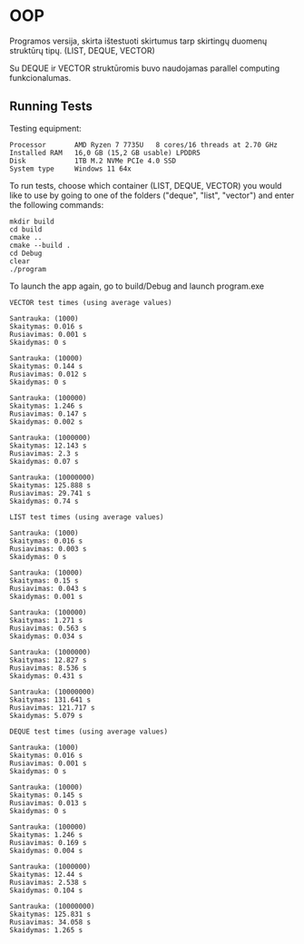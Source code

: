 
# OOP

Programos versija, skirta ištestuoti skirtumus tarp skirtingų duomenų struktūrų tipų. (LIST, DEQUE, VECTOR)

Su DEQUE ir VECTOR struktūromis buvo naudojamas parallel computing funkcionalumas.


## Running Tests

Testing equipment:
```
Processor	    AMD Ryzen 7 7735U   8 cores/16 threads at 2.70 GHz
Installed RAM	16,0 GB (15,2 GB usable) LPDDR5
Disk            1TB M.2 NVMe PCIe 4.0 SSD
System type	    Windows 11 64x

```

To run tests, choose which container (LIST, DEQUE, VECTOR) you would like to use by going to one of the folders ("deque", "list", "vector") and enter the following commands:

```
mkdir build
cd build
cmake ..
cmake --build .
cd Debug
clear
./program
```

To launch the app again, go to build/Debug and launch program.exe

```
VECTOR test times (using average values)

Santrauka: (1000)
Skaitymas: 0.016 s
Rusiavimas: 0.001 s
Skaidymas: 0 s

Santrauka: (10000)
Skaitymas: 0.144 s
Rusiavimas: 0.012 s
Skaidymas: 0 s

Santrauka: (100000)
Skaitymas: 1.246 s
Rusiavimas: 0.147 s
Skaidymas: 0.002 s

Santrauka: (1000000)
Skaitymas: 12.143 s
Rusiavimas: 2.3 s
Skaidymas: 0.07 s

Santrauka: (10000000)
Skaitymas: 125.888 s
Rusiavimas: 29.741 s
Skaidymas: 0.74 s
```

```
LIST test times (using average values)

Santrauka: (1000)
Skaitymas: 0.016 s
Rusiavimas: 0.003 s
Skaidymas: 0 s

Santrauka: (10000)
Skaitymas: 0.15 s
Rusiavimas: 0.043 s
Skaidymas: 0.001 s

Santrauka: (100000)
Skaitymas: 1.271 s
Rusiavimas: 0.563 s
Skaidymas: 0.034 s

Santrauka: (1000000)
Skaitymas: 12.827 s
Rusiavimas: 8.536 s
Skaidymas: 0.431 s

Santrauka: (10000000)
Skaitymas: 131.641 s
Rusiavimas: 121.717 s
Skaidymas: 5.079 s
```

```
DEQUE test times (using average values)

Santrauka: (1000)
Skaitymas: 0.016 s
Rusiavimas: 0.001 s
Skaidymas: 0 s

Santrauka: (10000)
Skaitymas: 0.145 s
Rusiavimas: 0.013 s
Skaidymas: 0 s

Santrauka: (100000)
Skaitymas: 1.246 s
Rusiavimas: 0.169 s
Skaidymas: 0.004 s

Santrauka: (1000000)
Skaitymas: 12.44 s
Rusiavimas: 2.538 s
Skaidymas: 0.104 s

Santrauka: (10000000)
Skaitymas: 125.831 s
Rusiavimas: 34.058 s
Skaidymas: 1.265 s
```